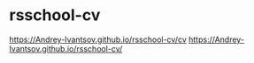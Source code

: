 # rsschool-cv
https://Andrey-Ivantsov.github.io/rsschool-cv/cv
https://Andrey-Ivantsov.github.io/rsschool-cv/
